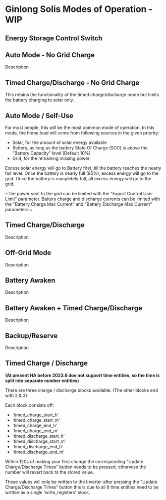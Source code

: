# Ginlong Solis Modes of Operation - WIP

## Energy Storage Control Switch

## Auto Mode - No Grid Charge

Description

## Timed Charge/Discharge - No Grid Charge

This retains the functionality of the timed charge/discharge mode but limits the battery charging to solar only.

## Auto Mode / Self-Use

For most people, this will be the most common mode of operation.
In this mode, the home load will come from following sources in the given priority:
* Solar, for the amount of solar energy available
* Battery, as long as the battery State Of Charge (SOC) is above the "Battery Capacity" level (Default 10%)
* Grid, for the remaining missing power

Excess solar energy will go to Battery first, till the battery reaches the nearly full level.
Once the battery is nearly full (95%), excess energy will go to the grid. Once the battery is completely full, all excess energy will go to the grid.

~The power sent to the grid can be limited with the "Export Control User Limit" parameter.
Battery charge and discharge currents can be limited with the "Battery Charge Max Current" and "Battery Discharge Max Current" parameters.~

## Timed Charge/Discharge

Description

## Off-Grid Mode

Description

## Battery Awaken

Description

## Battery Awaken + Timed Charge/Discharge

Description

## Backup/Reserve

Description

## Timed Charge / Discharge
**(At present HA before 2023.6 doe not support time entities, so the time is split into separate number entities)**

There are three charge / discharge blocks available. (The other blocks end with 2 & 3)

Each block consists off:
* 'timed_charge_start_h'
* 'timed_charge_start_m'
* 'timed_charge_end_h'
* 'timed_charge_end_m'
* 'timed_discharge_start_h'
* 'timed_discharge_start_m'
* 'timed_discharge_end_h'
* 'timed_discharge_end_m'

Within 120s of making your first change the corresponding "Update Charge/Discharge Times" button needs to be pressed, otherwise the number will revert back to the stored value.

These values will only be written to the Inverter after pressing the "Update Charge/Discharge Times" button this is due to all 8 time entities need to be written as a single 'write_registers' block.